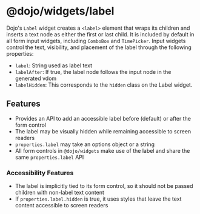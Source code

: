 # @dojo/widgets/label

Dojo's `Label` widget creates a `<label>` element that wraps its children and inserts a text node as either the first or last child. It is included by default in all form input widgets, including `ComboBox` and `TimePicker`. Input widgets control the text, visibility, and placement of the label through the following properties:
- `label`: String used as label text
- `labelAfter`: If true, the label node follows the input node in the generated vdom
- `labelHidden`: This corresponds to the `hidden` class on the Label widget.

## Features

- Provides an API to add an accessible label before (default) or after the form control
- The label may be visually hidden while remaining accessible to screen readers
- `properties.label` may take an options object or a string
- All form controls in `@dojo/widgets` make use of the label and share the same `properties.label` API

### Accessibility Features

- The label is implicitly tied to its form control, so it should not be passed children with non-label text content
- If `properties.label.hidden` is true, it uses styles that leave the text content accessible to screen readers
